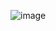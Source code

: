 ![image](https://github.com/Steellgold/colors/assets/51505384/eb67aef9-196e-466d-aca3-398ef2cb85c4)

